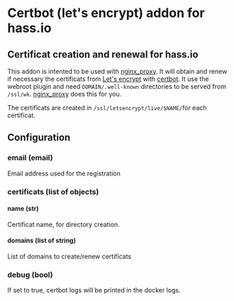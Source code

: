 # Certbot (let's encrypt) addon for hass.io

## Certificat creation and renewal for hass.io

This addon is intented to be used with [nginx_proxy](https://github.com/bestlibre/hassio-addons/tree/master/nginx_proxy). It will obtain and renew if necessary the certificats from [Let's encrypt](https://letsencrypt.org/) with [certbot](https://certbot.eff.org/). It use the webroot plugin and need `DOMAIN/.well-known` directories to be served from `/ssl/wk`. [nginx_proxy](https://github.com/bestlibre/hassio-addons/tree/master/nginx_proxy) does this for you.

The certificats are created in `/ssl/letsencrypt/live/$NAME/`for each certificat.

## Configuration

### email (email)

Email address used for the registration

### certificats (list of objects)
#### name (str)
Certificat name, for directory creation.
#### domains (list of string)
List of domains to create/renew certificats

### debug (bool)

If set to true, certbot logs will be printed in the docker logs.
